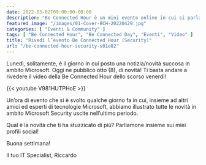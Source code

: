 ```yaml
---
date: 2022-05-02T09:00:00-00:00
description: "Be Connected Hour è un mini evento online in cui si parla delle ultime novità Microsoft. Questo episodio è dedicato alle novità Security."
featured_image: "/images/01-Cover-BCH-20220429.jpg"
categories: [ "Eventi & Community" ]
tags: [ "Be Connected Hour", "Be Connected Day", "Eventi", "Video" ]
title: "Rivedi l’evento Be Connected Hour (Security)"
url: "/be-connected-hour-security-s01e02"
---
```

Lunedì, solitamente, è il giorno in cui posto una notizia/novità succosa in ambito Microsoft. Oggi ne pubblico otto (8), di novità!
Ti basta andare a rivedere il video della Be Connected Hour dello scorso venerdì!

{{< youtube V981HUTPHoE >}}

Un’ora di evento che si è svolto qualche giorno fa in cui, insieme ad altri amici ed esperti di tecnologie Microsoft, abbiamo illustrato tutte le novità in ambito Microsoft Security uscite nell’ultimo periodo.

Qual è la novità che ti ha stuzzicato di più? Parliamone insieme sui miei profili social!

Buona settimana!

Il tuo IT Specialist, Riccardo